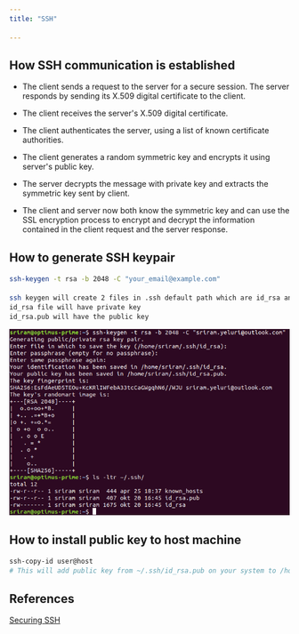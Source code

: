 ```yaml
---
title: "SSH"

---
```


## How SSH communication is established

* The client sends a request to the server for a secure session. The server responds by sending its X.509 digital certificate to the client.

* The client receives the server's X.509 digital certificate.

* The client authenticates the server, using a list of known certificate authorities.

* The client generates a random symmetric key and encrypts it using server's public key.

* The server decrypts the message with private key and extracts the symmetric key sent by client.

* The client and server now both know the symmetric key and can use the SSL encryption process to encrypt and decrypt the information contained in the client request and the server response.

## How to generate SSH keypair

``` sh
ssh-keygen -t rsa -b 2048 -C "your_email@example.com"

ssh keygen will create 2 files in .ssh default path which are id_rsa and id_rsa.pub  
id_rsa file will have private key  
id_rsa.pub will have the public key
```

![ssh-keygen](/images/Linux/ssh-keygen.png)

## How to install public key to host machine

```sh
ssh-copy-id user@host
# This will add public key from ~/.ssh/id_rsa.pub on your system to /home/USER/authorized_keys on target HOST
```

## References

[Securing SSH](https://wiki.centos.org/HowTos/Network/SecuringSSH)
